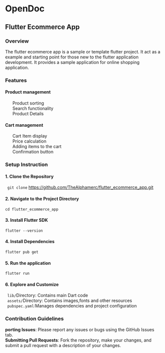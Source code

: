 # OpenDoc
## Flutter Ecommerce App
### Overview
The flutter ecommerce app is a sample or template flutter project. It act as a example and starting point for those new to the flutter application development. It provides a sample application for online shopping application.
### Features
#### Product management
<ul>
 Product sorting<br>
 Search functionality<br>
 Product Details
</ul>

#### Cart management
<ul>
 Cart Item display<br>
 Price calculation<br>
 Adding items to the cart<br>
 Confirmation button<br>
</ul>

### Setup Instruction
#### 1. Clone the Repository
``` git clone``` https://github.com/TheAlphamerc/flutter_ecommerce_app.git 
#### 2. Navigate to the Project Directory
``cd flutter_ecommerce_app``
#### 3. Install Flutter SDK
``flutter --version``
#### 4. Install Dependencies
``flutter pub get``
#### 5. Run the application
``flutter run``
#### 6. Explore and Customize
`` lib/``Directory: Contains main Dart code <br>
`` assets/``Directory: Contains images,fonts and other resources<br>
`` pubspec.yaml``:Manages dependencies and project configuration<br>
### Contribution Guidelines
  **porting Issues**: Please report any issues or bugs using the GitHub Issues tab.<br>
  **Submitting Pull Requests**: Fork the repository, make your changes, and submit a pull request with a description of your changes.
